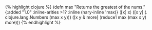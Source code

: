 {% highlight clojure %}
(defn max
  "Returns the greatest of the nums."
  {:added "1.0"
   :inline-arities >1?
   :inline (nary-inline 'max)}
  ([x] x)
  ([x y] (. clojure.lang.Numbers (max x y)))
  ([x y & more]
   (reduce1 max (max x y) more)))
{% endhighlight %}
